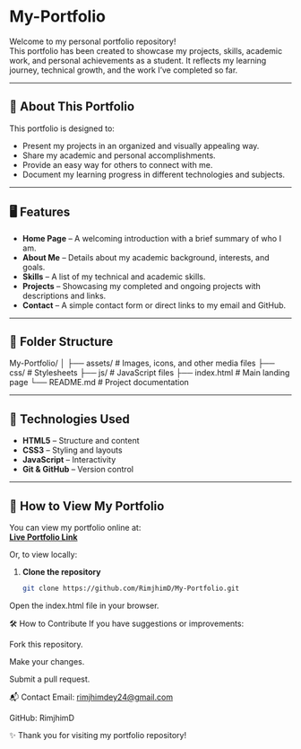 # My-Portfolio

Welcome to my personal portfolio repository!  
This portfolio has been created to showcase my projects, skills, academic work, and personal achievements as a student. It reflects my learning journey, technical growth, and the work I’ve completed so far.

---

## 📌 About This Portfolio

This portfolio is designed to:
- Present my projects in an organized and visually appealing way.
- Share my academic and personal accomplishments.
- Provide an easy way for others to connect with me.
- Document my learning progress in different technologies and subjects.

---

## 🖥️ Features

- **Home Page** – A welcoming introduction with a brief summary of who I am.  
- **About Me** – Details about my academic background, interests, and goals.  
- **Skills** – A list of my technical and academic skills.  
- **Projects** – Showcasing my completed and ongoing projects with descriptions and links.  
- **Contact** – A simple contact form or direct links to my email and GitHub.  

---

## 📂 Folder Structure

My-Portfolio/
│
├── assets/ # Images, icons, and other media files
├── css/ # Stylesheets
├── js/ # JavaScript files
├── index.html # Main landing page
└── README.md # Project documentation


---

## 🚀 Technologies Used

- **HTML5** – Structure and content  
- **CSS3** – Styling and layouts  
- **JavaScript** – Interactivity  
- **Git & GitHub** – Version control  

---

## 🎯 How to View My Portfolio

You can view my portfolio online at:  
[**Live Portfolio Link**](https://rimjhimd.github.io/My-Portfolio/)

Or, to view locally:

1. **Clone the repository**
   ```bash
   git clone https://github.com/RimjhimD/My-Portfolio.git
Open the index.html file in your browser.

🛠️ How to Contribute
If you have suggestions or improvements:

Fork this repository.

Make your changes.

Submit a pull request.

📬 Contact
Email: rimjhimdey24@gmail.com

GitHub: RimjhimD

✨ Thank you for visiting my portfolio repository!

